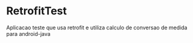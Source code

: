 # RetrofitTest

Aplicacao teste que usa retrofit e utiliza calculo de conversao de medida para android-java
